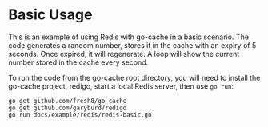 # Basic Usage

This is an example of using Redis with go-cache in a basic scenario. The code generates a random number, stores it in
the cache with an expiry of 5 seconds. Once expired, it will regenerate. A loop will show the current number stored in
the cache every second.

To run the code from the go-cache root directory, you will need to install the go-cache project, redigo, start a local
Redis server, then use `go run`:

```
go get github.com/fresh8/go-cache
go get github.com/garyburd/redigo
go run docs/example/redis/redis-basic.go
```
